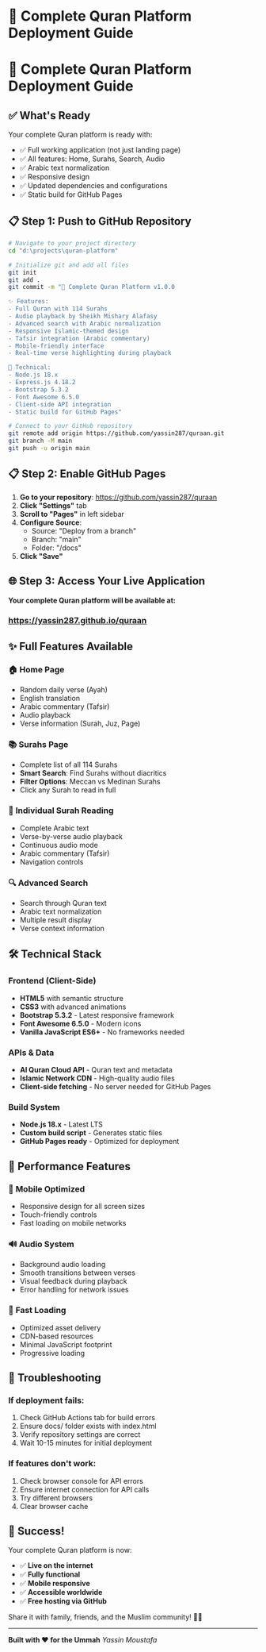 # 🚀 Complete Quran Platform Deployment Guide

# 🚀 Complete Quran Platform Deployment Guide

## ✅ What's Ready

Your complete Quran platform is ready with:
- ✅ Full working application (not just landing page)
- ✅ All features: Home, Surahs, Search, Audio
- ✅ Arabic text normalization
- ✅ Responsive design
- ✅ Updated dependencies and configurations
- ✅ Static build for GitHub Pages

## 📋 Step 1: Push to GitHub Repository

```bash
# Navigate to your project directory
cd "d:\projects\quran-platform"

# Initialize git and add all files
git init
git add .
git commit -m "🕌 Complete Quran Platform v1.0.0

✨ Features:
- Full Quran with 114 Surahs
- Audio playback by Sheikh Mishary Alafasy
- Advanced search with Arabic normalization
- Responsive Islamic-themed design
- Tafsir integration (Arabic commentary)
- Mobile-friendly interface
- Real-time verse highlighting during playback

🔧 Technical:
- Node.js 18.x
- Express.js 4.18.2
- Bootstrap 5.3.2
- Font Awesome 6.5.0
- Client-side API integration
- Static build for GitHub Pages"

# Connect to your GitHub repository
git remote add origin https://github.com/yassin287/quraan.git
git branch -M main
git push -u origin main
```

## 📋 Step 2: Enable GitHub Pages

1. **Go to your repository**: https://github.com/yassin287/quraan
2. **Click "Settings"** tab
3. **Scroll to "Pages"** in left sidebar
4. **Configure Source**:
   - Source: "Deploy from a branch"
   - Branch: "main"
   - Folder: "/docs"
5. **Click "Save"**

## 🌐 Step 3: Access Your Live Application

**Your complete Quran platform will be available at:**
### https://yassin287.github.io/quraan

## ✨ Full Features Available

### 🏠 **Home Page**
- Random daily verse (Ayah)
- English translation
- Arabic commentary (Tafsir)
- Audio playback
- Verse information (Surah, Juz, Page)

### 📚 **Surahs Page**
- Complete list of all 114 Surahs
- **Smart Search**: Find Surahs without diacritics
- **Filter Options**: Meccan vs Medinan Surahs
- Click any Surah to read in full

### 📖 **Individual Surah Reading**
- Complete Arabic text
- Verse-by-verse audio playback
- Continuous audio mode
- Arabic commentary (Tafsir)
- Navigation controls

### 🔍 **Advanced Search**
- Search through Quran text
- Arabic text normalization
- Multiple result display
- Verse context information

## 🛠️ Technical Stack

### Frontend (Client-Side)
- **HTML5** with semantic structure
- **CSS3** with advanced animations
- **Bootstrap 5.3.2** - Latest responsive framework
- **Font Awesome 6.5.0** - Modern icons
- **Vanilla JavaScript ES6+** - No frameworks needed

### APIs & Data
- **Al Quran Cloud API** - Quran text and metadata
- **Islamic Network CDN** - High-quality audio files
- **Client-side fetching** - No server needed for GitHub Pages

### Build System
- **Node.js 18.x** - Latest LTS
- **Custom build script** - Generates static files
- **GitHub Pages ready** - Optimized for deployment

## 🎯 Performance Features

### 📱 **Mobile Optimized**
- Responsive design for all screen sizes
- Touch-friendly controls
- Fast loading on mobile networks

### 🔊 **Audio System**
- Background audio loading
- Smooth transitions between verses
- Visual feedback during playback
- Error handling for network issues

### 🚀 **Fast Loading**
- Optimized asset delivery
- CDN-based resources
- Minimal JavaScript footprint
- Progressive loading

## 🔧 Troubleshooting

### If deployment fails:
1. Check GitHub Actions tab for build errors
2. Ensure docs/ folder exists with index.html
3. Verify repository settings are correct
4. Wait 10-15 minutes for initial deployment

### If features don't work:
1. Check browser console for API errors
2. Ensure internet connection for API calls
3. Try different browsers
4. Clear browser cache

## 🎉 Success! 

Your complete Quran platform is now:
- ✅ **Live on the internet**
- ✅ **Fully functional** 
- ✅ **Mobile responsive**
- ✅ **Accessible worldwide**
- ✅ **Free hosting via GitHub**

Share it with family, friends, and the Muslim community! 🕌✨

---

**Built with ❤️ for the Ummah**
*Yassin Moustafa*
